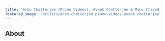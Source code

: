```yaml
---
title: 'Arko Chatterjee (Promo Videos), Aveek Chatterjee & Manu Trivedi (Social Media), Free School Street Records, Kolkata, India, The Revolver Club, Mumbai, India (https://www.therevolverclub.com/)'
featured_image: 'artists/arko-chatterjee-promo-videos-aveek-chatterjee-manu-trivedi-social-media-free-school-street-records-kolkata-india-the-revolver-club-mumbai-india-httpswwwtherevolverclubcom.jpg'
---
```


## About


